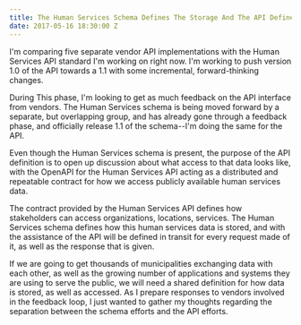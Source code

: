 ```yaml
---
title: The Human Services Schema Defines The Storage And The API Defines Access
date: 2017-05-16 18:30:00 Z
---
```


I'm comparing five separate vendor API implementations with the Human Services API standard I'm working on right now. I'm working to push version 1.0 of the API towards a 1.1 with some incremental, forward-thinking changes. 

During This phase, I'm looking to get as much feedback on the API interface from vendors. The Human Services schema is being moved forward by a separate, but overlapping group, and has already gone through a feedback phase, and officially release 1.1 of the schema--I'm doing the same for the API.

Even though the Human Services schema is present, the purpose of the API definition is to open up discussion about what access to that data looks like, with the OpenAPI for the Human Services API acting as a distributed and repeatable contract for how we access publicly available human services data.

The contract provided by the Human Services API defines how stakeholders can access organizations, locations, services. The Human Services schema defines how this human services data is stored, and with the assistance of the API will be defined in transit for every request made of it, as well as the response that is given. 

If we are going to get thousands of municipalities exchanging data with each other, as well as the growing number of applications and systems they are using to serve the public, we will need a shared definition for how data is stored, as well as accessed. As I prepare responses to vendors involved in the feedback loop, I just wanted to gather my thoughts regarding the separation between the schema efforts and the API efforts.
